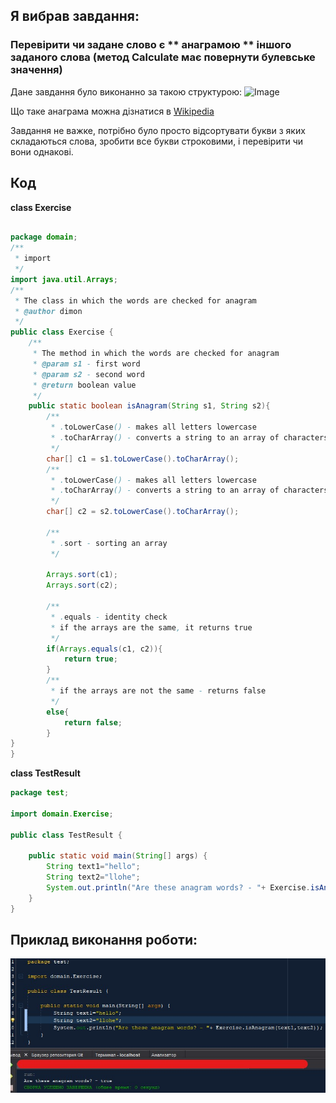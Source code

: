 ## Я вибрав завдання:
### Перевірити чи задане слово є ** анаграмою ** іншого заданого слова (метод Calculate має повернути булевське значення)

Дане завдання було виконанно за такою структурою:
![Image](https://github.com/ppc-ntu-khpi/34---static-methods-DmitryKryachun/blob/master/computation.png)

Що таке анаграма можна дізнатися в [Wikipedia](Wikipediahttps://uk.wikipedia.org/wiki/Анаграма)

Завдання не важке, потрібно було просто відсортувати букви з яких складаються слова, зробити все букви строковими, і перевірити чи вони однакові.

## Код

**class Exercise**

```java

package domain;
/**
 * import 
 */
import java.util.Arrays;
/**
 * The class in which the words are checked for anagram
 * @author dimon
 */
public class Exercise {
    /**
     * The method in which the words are checked for anagram
     * @param s1 - first word
     * @param s2 - second word
     * @return boolean value
     */
    public static boolean isAnagram(String s1, String s2){
        /**
         * .toLowerCase() - makes all letters lowercase
         * .toCharArray() - converts a string to an array of characters
         */
        char[] c1 = s1.toLowerCase().toCharArray();
        /**
         * .toLowerCase() - makes all letters lowercase
         * .toCharArray() - converts a string to an array of characters
         */
        char[] c2 = s2.toLowerCase().toCharArray();

        /**
         * .sort - sorting an array
         */
    
        Arrays.sort(c1);
        Arrays.sort(c2);

        /**
         * .equals - identity check
         * if the arrays are the same, it returns true
         */
        if(Arrays.equals(c1, c2)){
            return true;
        }
        /**
         * if the arrays are not the same - returns false
         */
        else{
            return false;
        }
}
}
```

**class TestResult**
```java
package test;

import domain.Exercise;

public class TestResult {

    public static void main(String[] args) {
        String text1="hello";
        String text2="llohe";
        System.out.println("Are these anagram words? - "+ Exercise.isAnagram(text1,text2));
    }
}
```
## Приклад виконання роботи:
![Image](https://github.com/ppc-ntu-khpi/34---static-methods-DmitryKryachun/blob/master/images/result.jpg)